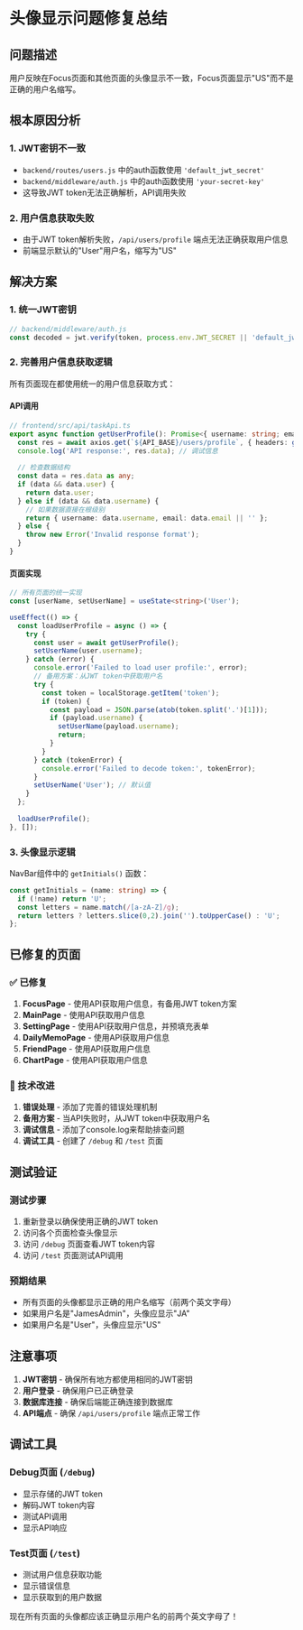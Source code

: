 # 头像显示问题修复总结

## 问题描述
用户反映在Focus页面和其他页面的头像显示不一致，Focus页面显示"US"而不是正确的用户名缩写。

## 根本原因分析

### 1. JWT密钥不一致
- `backend/routes/users.js` 中的auth函数使用 `'default_jwt_secret'`
- `backend/middleware/auth.js` 中的auth函数使用 `'your-secret-key'`
- 这导致JWT token无法正确解析，API调用失败

### 2. 用户信息获取失败
- 由于JWT token解析失败，`/api/users/profile` 端点无法正确获取用户信息
- 前端显示默认的"User"用户名，缩写为"US"

## 解决方案

### 1. 统一JWT密钥
```javascript
// backend/middleware/auth.js
const decoded = jwt.verify(token, process.env.JWT_SECRET || 'default_jwt_secret');
```

### 2. 完善用户信息获取逻辑
所有页面现在都使用统一的用户信息获取方式：

#### API调用
```typescript
// frontend/src/api/taskApi.ts
export async function getUserProfile(): Promise<{ username: string; email: string }> {
  const res = await axios.get(`${API_BASE}/users/profile`, { headers: getAuthHeader() });
  console.log('API response:', res.data); // 调试信息
  
  // 检查数据结构
  const data = res.data as any;
  if (data && data.user) {
    return data.user;
  } else if (data && data.username) {
    // 如果数据直接在根级别
    return { username: data.username, email: data.email || '' };
  } else {
    throw new Error('Invalid response format');
  }
}
```

#### 页面实现
```typescript
// 所有页面的统一实现
const [userName, setUserName] = useState<string>('User');

useEffect(() => {
  const loadUserProfile = async () => {
    try {
      const user = await getUserProfile();
      setUserName(user.username);
    } catch (error) {
      console.error('Failed to load user profile:', error);
      // 备用方案：从JWT token中获取用户名
      try {
        const token = localStorage.getItem('token');
        if (token) {
          const payload = JSON.parse(atob(token.split('.')[1]));
          if (payload.username) {
            setUserName(payload.username);
            return;
          }
        }
      } catch (tokenError) {
        console.error('Failed to decode token:', tokenError);
      }
      setUserName('User'); // 默认值
    }
  };
  
  loadUserProfile();
}, []);
```

### 3. 头像显示逻辑
NavBar组件中的 `getInitials()` 函数：
```typescript
const getInitials = (name: string) => {
  if (!name) return 'U';
  const letters = name.match(/[a-zA-Z]/g);
  return letters ? letters.slice(0,2).join('').toUpperCase() : 'U';
};
```

## 已修复的页面

### ✅ 已修复
1. **FocusPage** - 使用API获取用户信息，有备用JWT token方案
2. **MainPage** - 使用API获取用户信息
3. **SettingPage** - 使用API获取用户信息，并预填充表单
4. **DailyMemoPage** - 使用API获取用户信息
5. **FriendPage** - 使用API获取用户信息
6. **ChartPage** - 使用API获取用户信息

### 🔧 技术改进
1. **错误处理** - 添加了完善的错误处理机制
2. **备用方案** - 当API失败时，从JWT token中获取用户名
3. **调试信息** - 添加了console.log来帮助排查问题
4. **调试工具** - 创建了 `/debug` 和 `/test` 页面

## 测试验证

### 测试步骤
1. 重新登录以确保使用正确的JWT token
2. 访问各个页面检查头像显示
3. 访问 `/debug` 页面查看JWT token内容
4. 访问 `/test` 页面测试API调用

### 预期结果
- 所有页面的头像都显示正确的用户名缩写（前两个英文字母）
- 如果用户名是"JamesAdmin"，头像应显示"JA"
- 如果用户名是"User"，头像应显示"US"

## 注意事项

1. **JWT密钥** - 确保所有地方都使用相同的JWT密钥
2. **用户登录** - 确保用户已正确登录
3. **数据库连接** - 确保后端能正确连接到数据库
4. **API端点** - 确保 `/api/users/profile` 端点正常工作

## 调试工具

### Debug页面 (`/debug`)
- 显示存储的JWT token
- 解码JWT token内容
- 测试API调用
- 显示API响应

### Test页面 (`/test`)
- 测试用户信息获取功能
- 显示错误信息
- 显示获取到的用户数据

现在所有页面的头像都应该正确显示用户名的前两个英文字母了！ 